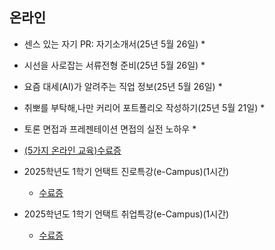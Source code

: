   ## 온라인
   * 센스 있는 자기 PR: 자기소개서(25년 5월 26일)
     *
   * 시선을 사로잡는 서류전형 준비(25년 5월 26일)
     * 
   * 요즘 대세(AI)가 알려주는 직업 정보(25년 5월 26일)
     *
   * 취뽀를 부탁해,나만 커리어 포트폴리오 작성하기(25년 5월 21일)
      * 
   * 토론 면접과 프레젠테이션 면접의 실전 노하우 
      * 
  * [(5가지 온라인 교육)수료증](./online1.pdf)

   * 2025학년도 1학기 언택트 진로특강(e-Campus)(1시간)
   
     * [수료증](./online2.pdf)
   
   * 2025학년도 1학기 언택트 취업특강(e-Campus)(1시간)
   
     * [수료증](./online3.pdf)

  
